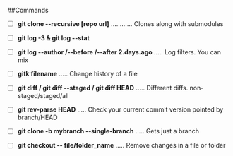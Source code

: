 ##Commands

- [ ] **git clone --recursive [repo url]**  ............  Clones along with submodules

- [ ] **git log -3 & git log --stat**

- [ ] **git log --author <name>/--before <date>/--after 2.days.ago** ..... Log filters. You can mix

- [ ] **gitk filename**   .....   Change history of a file

- [ ] **git diff / git diff --staged / git diff HEAD**  ..... Different diffs. non-staged/staged/all

- [ ] **git rev-parse HEAD**   ..... Check your current commit version pointed by branch/HEAD

- [ ] **git clone -b mybranch --single-branch** ..... Gets just a branch

- [ ] **git checkout -- file/folder_name** ..... Remove changes in a file or folder
